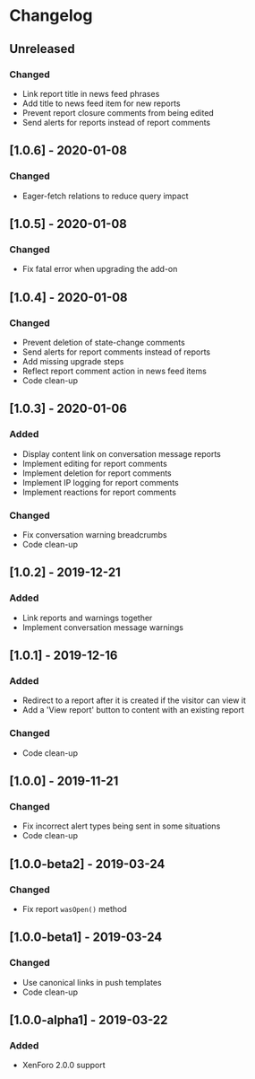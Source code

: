 Changelog
=========

Unreleased
----------
### Changed
- Link report title in news feed phrases
- Add title to news feed item for new reports
- Prevent report closure comments from being edited
- Send alerts for reports instead of report comments

[1.0.6] - 2020-01-08
--------------------
### Changed
- Eager-fetch relations to reduce query impact

[1.0.5] - 2020-01-08
--------------------
### Changed
- Fix fatal error when upgrading the add-on

[1.0.4] - 2020-01-08
--------------------
### Changed
- Prevent deletion of state-change comments
- Send alerts for report comments instead of reports
- Add missing upgrade steps
- Reflect report comment action in news feed items
- Code clean-up

[1.0.3] - 2020-01-06
--------------------
### Added
- Display content link on conversation message reports
- Implement editing for report comments
- Implement deletion for report comments
- Implement IP logging for report comments
- Implement reactions for report comments

### Changed
- Fix conversation warning breadcrumbs
- Code clean-up

[1.0.2] - 2019-12-21
--------------------
### Added
- Link reports and warnings together
- Implement conversation message warnings

[1.0.1] - 2019-12-16
--------------------
### Added
- Redirect to a report after it is created if the visitor can view it
- Add a 'View report' button to content with an existing report

### Changed
- Code clean-up

[1.0.0] - 2019-11-21
--------------------
### Changed
- Fix incorrect alert types being sent in some situations
- Code clean-up

[1.0.0-beta2] - 2019-03-24
--------------------------
### Changed
- Fix report `wasOpen()` method

[1.0.0-beta1] - 2019-03-24
--------------------------
### Changed
- Use canonical links in push templates
- Code clean-up

[1.0.0-alpha1] - 2019-03-22
---------------------------
### Added
- XenForo 2.0.0 support
